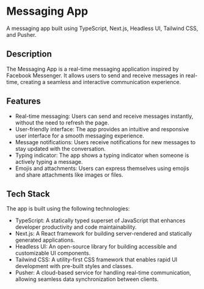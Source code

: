 # Messaging App

A messaging app built using TypeScript, Next.js, Headless UI, Tailwind CSS, and Pusher.

## Description

The Messaging App is a real-time messaging application inspired by Facebook Messenger. It allows users to send and receive messages in real-time, creating a seamless and interactive communication experience.

## Features

- Real-time messaging: Users can send and receive messages instantly, without the need to refresh the page.
- User-friendly interface: The app provides an intuitive and responsive user interface for a smooth messaging experience.
- Message notifications: Users receive notifications for new messages to stay updated with the conversation.
- Typing indicator: The app shows a typing indicator when someone is actively typing a message.
- Emojis and attachments: Users can express themselves using emojis and share attachments like images or files.

## Tech Stack

The app is built using the following technologies:

- TypeScript: A statically typed superset of JavaScript that enhances developer productivity and code maintainability.
- Next.js: A React framework for building server-rendered and statically generated applications.
- Headless UI: An open-source library for building accessible and customizable UI components.
- Tailwind CSS: A utility-first CSS framework that enables rapid UI development with pre-built styles and classes.
- Pusher: A cloud-based service for handling real-time communication, allowing seamless data synchronization between clients.

